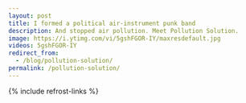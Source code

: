 ```yaml
---
layout: post
title: I formed a political air-instrument punk band
description: And stopped air pollution. Meet Pollution Solution.
image: https://i.ytimg.com/vi/5gshFGOR-IY/maxresdefault.jpg
videos: 5gshFGOR-IY
redirect_from:
  - /blog/pollution-solution/
permalink: /pollution-solution/
---
```


<div class="youtube-player" data-id="{{ page.videos }}" data-thumb="{{ page.image }}"></div>

{% include refrost-links %}
